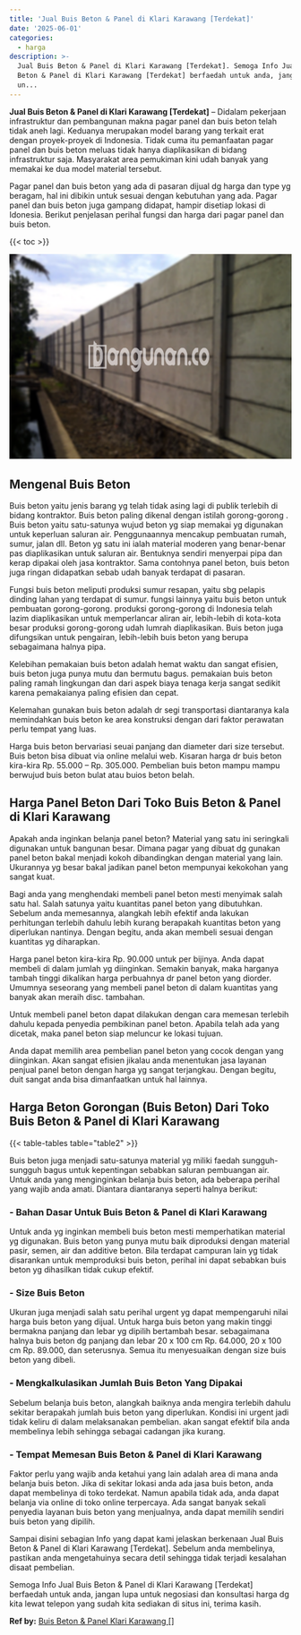 ```yaml
---
title: 'Jual Buis Beton & Panel di Klari Karawang [Terdekat]'
date: '2025-06-01'
categories:
  - harga
description: >-
  Jual Buis Beton & Panel di Klari Karawang [Terdekat]. Semoga Info Jual Buis
  Beton & Panel di Klari Karawang [Terdekat] berfaedah untuk anda, jangan lupa
  un...
---
```


**Jual Buis Beton & Panel di Klari Karawang \[Terdekat\]** – Didalam pekerjaan infrastruktur dan pembangunan makna pagar panel dan buis beton telah tidak aneh lagi. Keduanya merupakan model barang yang terkait erat dengan proyek-proyek di Indonesia. Tidak cuma itu pemanfaatan pagar panel dan buis beton meluas tidak hanya diaplikasikan di bidang infrastruktur saja. Masyarakat area pemukiman kini udah banyak yang memakai ke dua model material tersebut.

Pagar panel dan buis beton yang ada di pasaran dijual dg harga dan type yg beragam, hal ini dibikin untuk sesuai dengan kebutuhan yang ada. Pagar panel dan buis beton juga gampang didapat, hampir disetiap lokasi di Idonesia. Berikut penjelasan perihal fungsi dan harga dari pagar panel dan buis beton.

{{< toc >}}

![Jual Buis Beton & Panel di Klari Karawang [Terdekat]](/images/jual-panel-buis-beton-murah-37.png)

## Mengenal Buis Beton

Buis beton yaitu jenis barang yg telah tidak asing lagi di publik terlebih di bidang kontraktor. Buis beton paling dikenal dengan istilah gorong-gorong . Buis beton yaitu satu-satunya wujud beton yg siap memakai yg digunakan untuk keperluan saluran air. Penggunaannya mencakup pembuatan rumah, sumur, jalan dll. Beton yg satu ini ialah material moderen yang benar-benar pas diaplikasikan untuk saluran air. Bentuknya sendiri menyerpai pipa dan kerap dipakai oleh jasa kontraktor. Sama contohnya panel beton, buis beton juga ringan didapatkan sebab udah banyak terdapat di pasaran.

Fungsi buis beton meliputi produksi sumur resapan, yaitu sbg pelapis dinding lahan yang terdapat di sumur. fungsi lainnya yaitu buis beton untuk pembuatan gorong-gorong. produksi gorong-gorong di Indonesia telah lazim diaplikasikan untuk memperlancar aliran air, lebih-lebih di kota-kota besar produksi gorong-gorong udah lumrah diaplikasikan. Buis beton juga difungsikan untuk pengairan, lebih-lebih buis beton yang berupa sebagaimana halnya pipa.

Kelebihan pemakaian buis beton adalah hemat waktu dan sangat efisien, buis beton juga punya mutu dan bermutu bagus. pemakaian buis beton paling ramah lingkungan dan dari aspek biaya tenaga kerja sangat sedikit karena pemakaianya paling efisien dan cepat.

Kelemahan gunakan buis beton adalah dr segi transportasi diantaranya kala memindahkan buis beton ke area konstruksi dengan dari faktor perawatan perlu tempat yang luas.

Harga buis beton bervariasi seuai panjang dan diameter dari size tersebut. Buis beton bisa dibuat via online melalui web. Kisaran harga dr buis beton kira-kira Rp. 55.000 – Rp. 305.000. Pembelian buis beton mampu mampu berwujud buis beton bulat atau buios beton belah.

## Harga Panel Beton Dari Toko Buis Beton & Panel di Klari Karawang

Apakah anda inginkan belanja panel beton? Material yang satu ini seringkali digunakan untuk bangunan besar. Dimana pagar yang dibuat dg gunakan panel beton bakal menjadi kokoh dibandingkan dengan material yang lain. Ukurannya yg besar bakal jadikan panel beton mempunyai kekokohan yang sangat kuat.

Bagi anda yang menghendaki membeli panel beton mesti menyimak salah satu hal. Salah satunya yaitu kuantitas panel beton yang dibutuhkan. Sebelum anda memesannya, alangkah lebih efektif anda lakukan perhitungan terlebih dahulu lebih kurang berapakah kuantitas beton yang diperlukan nantinya. Dengan begitu, anda akan membeli sesuai dengan kuantitas yg diharapkan.

Harga panel beton kira-kira Rp. 90.000 untuk per bijinya. Anda dapat membeli di dalam jumlah yg diinginkan. Semakin banyak, maka harganya tambah tinggi dikalikan harga perbuahnya dr panel beton yang diorder. Umumnya seseorang yang membeli panel beton di dalam kuantitas yang banyak akan meraih disc. tambahan.

Untuk membeli panel beton dapat dilakukan dengan cara memesan terlebih dahulu kepada penyedia pembikinan panel beton. Apabila telah ada yang dicetak, maka panel beton siap meluncur ke lokasi tujuan.

Anda dapat memilih area pembelian panel beton yang cocok dengan yang diinginkan. Akan sangat efisien jikalau anda menentukan jasa layanan penjual panel beton dengan harga yg sangat terjangkau. Dengan begitu, duit sangat anda bisa dimanfaatkan untuk hal lainnya.

## Harga Beton Gorongan (Buis Beton) Dari Toko Buis Beton & Panel di Klari Karawang

{{< table-tables table="table2" >}}

Buis beton juga menjadi satu-satunya material yg miliki faedah sungguh-sungguh bagus untuk kepentingan sebabkan saluran pembuangan air. Untuk anda yang menginginkan belanja buis beton, ada beberapa perihal yang wajib anda amati. Diantara diantaranya seperti halnya berikut:

### \- Bahan Dasar Untuk Buis Beton & Panel di Klari Karawang

Untuk anda yg inginkan membeli buis beton mesti memperhatikan material yg digunakan. Buis beton yang punya mutu baik diproduksi dengan material pasir, semen, air dan additive beton. Bila terdapat campuran lain yg tidak disarankan untuk memproduksi buis beton, perihal ini dapat sebabkan buis beton yg dihasilkan tidak cukup efektif.

### \- Size Buis Beton

Ukuran juga menjadi salah satu perihal urgent yg dapat mempengaruhi nilai harga buis beton yang dijual. Untuk harga buis beton yang makin tinggi bermakna panjang dan lebar yg dipilih bertambah besar. sebagaimana halnya buis beton dg panjang dan lebar 20 x 100 cm Rp. 64.000, 20 x 100 cm Rp. 89.000, dan seterusnya. Semua itu menyesuaikan dengan size buis beton yang dibeli.

### \- Mengkalkulasikan Jumlah Buis Beton Yang Dipakai

Sebelum belanja buis beton, alangkah baiknya anda mengira terlebih dahulu sekitar berapakah jumlah buis beton yang diperlukan. Kondisi ini urgent jadi tidak keliru di dalam melaksanakan pembelian. akan sangat efektif bila anda membelinya lebih sehingga sebagai cadangan jika kurang.

### \- Tempat Memesan Buis Beton & Panel di Klari Karawang

Faktor perlu yang wajib anda ketahui yang lain adalah area di mana anda belanja buis beton. Jika di sekitar lokasi anda ada jasa buis beton, anda dapat membelinya di toko terdekat. Namun apabila tidak ada, anda dapat belanja via online di toko online terpercaya. Ada sangat banyak sekali penyedia layanan buis beton yang menjualnya, anda dapat memilih sendiri buis beton yang dipilih.

Sampai disini sebagian Info yang dapat kami jelaskan berkenaan Jual Buis Beton & Panel di Klari Karawang \[Terdekat\]. Sebelum anda membelinya, pastikan anda mengetahuinya secara detil sehingga tidak terjadi kesalahan disaat pembelian.

Semoga Info Jual Buis Beton & Panel di Klari Karawang \[Terdekat\] berfaedah untuk anda, jangan lupa untuk negosiasi dan konsultasi harga dg kita lewat telepon yang sudah kita sediakan di situs ini, terima kasih.

**Ref by:** [Buis Beton & Panel Klari Karawang []](https://id.wikipedia.org/wiki/Buis)
